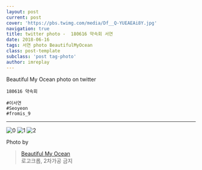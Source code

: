 ```yaml
---
layout: post
current: post
cover: 'https://pbs.twimg.com/media/Df__Q-YUEAEAi8Y.jpg'
navigation: true
title: twitter photo -  180616 약속회 서연
date: 2018-06-16
tags: 서연 photo BeautifulMyOcean
class: post-template
subclass: 'post tag-photo'
author: imreplay
---
```


Beautiful My Ocean photo on twitter
 
```
180616 약속회

#이서연
#Seoyeon
#fromis_9

```
---

![0](https://pbs.twimg.com/media/Df__Q-YUEAEAi8Y.jpg)
![1](https://pbs.twimg.com/media/Df__SIyVMAA89os.jpg)
![2](https://pbs.twimg.com/media/Df__TkjVMAAcTT5.jpg)

Photo by
> [Beautiful My Ocean](https://twitter.com/BMO_fromis)  
로고크롭, 2차가공 금지
